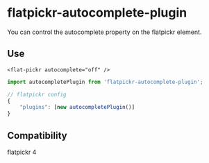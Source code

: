 # flatpickr-autocomplete-plugin

You can control the autocomplete property on the flatpickr element.

## Use

```vue
<flat-pickr autocomplete="off" />
```

```javascript
import autocompletePlugin from 'flatpickr-autocomplete-plugin';

// flatpickr config
{
    "plugins": [new autocompletePlugin()]
}
```

## Compatibility

flatpickr 4
